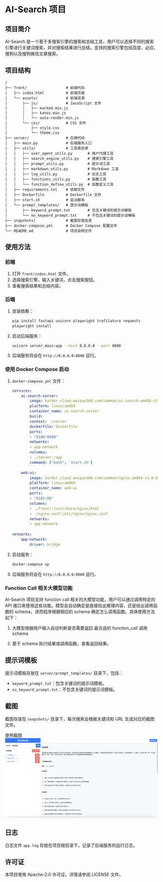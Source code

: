 # AI-Search 项目

## 项目简介

AI-Search 是一个基于多搜索引擎的搜索和总结工具，用户可以选择不同的搜索引擎进行关键词搜索，并对搜索结果进行总结。支持的搜索引擎包括百度、必应、搜狗以及搜狗微信文章搜索。

## 项目结构

```
/
├── front/                  # 前端代码
│   ├── index.html          # 前端页面
│   └── assets/             # 前端资源
│       ├── js/             # JavaScript 文件
│       │   ├── marked.min.js
│       │   ├── katex.min.js
│       │   └── auto-render.min.js
│       └── css/            # CSS 文件
│           ├── style.css
│           └── theme.css
├── server/                 # 后端代码
│   ├── main.py             # 后端服务入口
│   ├── utils/              # 工具类目录
│   │   ├── user_agent_utils.py       # 用户代理工具
│   │   ├── search_engine_utils.py    # 搜索引擎工具
│   │   ├── prompt_utils.py           # 提示词工具
│   │   ├── markdown_utils.py         # Markdown 工具
│   │   ├── log_utils.py              # 日志工具
│   │   ├── functions_utils.py        # 函数工具
│   │   └── function_define_utils.py  # 函数定义工具
│   ├── requirements.txt    # 依赖文件
│   ├── Dockerfile          # Dockerfile 文件
│   ├── start.sh            # 启动脚本
│   └── prompt_templates/   # 提示词模板
│       ├── keyword_prompt.txt        # 包含关键词的提示词模板
│       └── no_keyword_prompt.txt     # 不包含关键词的提示词模板
├── snapshots/              # 截图存放目录
├── docker-compose.yml      # Docker Compose 配置文件
└── README.md               # 项目说明文件
```

## 使用方法

### 前端

1. 打开 `front/index.html` 文件。
2. 选择搜索引擎，输入关键词，点击搜索按钮。
3. 查看搜索结果和总结内容。

### 后端

1. 安装依赖：

    ```bash
    pip install fastapi uvicorn playwright trafilatura requests
    playwright install
    ```

2. 启动后端服务：

    ```bash
    uvicorn server.main:app --host 0.0.0.0 --port 8000
    ```

3. 后端服务将会在 `http://0.0.0.0:8000` 运行。

### 使用 Docker Compose 启动

1.  `docker-compose.yml` 文件：

    ```yaml
    services:
        ai-search-server:
            image: harbor.cloud.weique360.com/common/ai-search:amd64-v1.0.0
            platform: linux/amd64
            container_name: ai-search-server
            build: 
            context: ./server
            dockerfile: Dockerfile
            ports:
            - "8180:8000"
            networks:
            - app-network
            volumes:
            - ./server:/app
            command: ["bash", 'start.sh']

        web-ui:
            image: harbor.cloud.weique360.com/common/nginx:amd64-v1.0.0
            platform: linux/amd64
            container_name: web-ui
            ports:
            - "8181:80"
            volumes:
            - ./front/:/usr/share/nginx/html
            - ./nginx.conf:/etc/nginx/nginx.conf
            networks:
            - app-network

    networks:
        app-network:
            driver: bridge
    ```

2. 启动服务：

    ```bash
    docker-compose up
    ```

3. 后端服务将会在 `http://0.0.0.0:8000` 运行。

### Function Call 相关大模型功能

AI-Search 项目支持 function call 相关的大模型功能，用户可以通过调用特定的 API 接口来使用这些功能。模型会自动确定是直接给出推理内容，还是给出调用函数的 schema，进而程序根据相应的 schema 确定怎么调用函数。具体使用方法如下：

1. 大模型根据用户输入自动判断是否需要返回 最合适的 function_call 调用 schema
   

2. 基于 schema 执行结果或调用函数，查看返回结果。

## 提示词模板

提示词模板存放在 `server/prompt_templates/` 目录下，包括：

- `keyword_prompt.txt`：包含关键词的提示词模板。
- `no_keyword_prompt.txt`：不包含关键词的提示词模板。

## 截图

截图存放在 `snapshots/` 目录下，每次搜索会根据关键词和 URL 生成对应的截图文件。

使用截图![snapshots/](snapshot/snapshot-20240505.png)


## 日志

日志文件 `app.log` 存放在项目根目录下，记录了后端服务的运行日志。

## 许可证

本项目使用 Apache-2.0 许可证，详情请参阅 LICENSE 文件。
